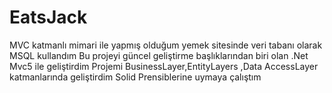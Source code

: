 # EatsJack
MVC katmanlı mimari ile yapmış olduğum yemek sitesinde veri tabanı olarak MSQL kullandım
Bu projeyi güncel  geliştirme başlıklarından biri olan .Net Mvc5 ile geliştirdim
Projemi BusinessLayer,EntityLayers ,Data AccessLayer katmanlarında geliştirdim
Solid Prensiblerine uymaya çalıştım
